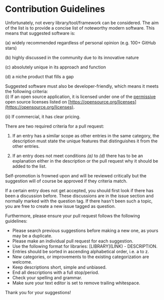 # Contribution Guidelines

Unfortunately, not every library/tool/framework can be considered. The aim of the list is to provide a concise list of noteworthy modern software. This means that suggested software is:

(a) widely recommended regardless of personal opinion (e.g. 100+ GitHub stars)

(b) highly discussed in the community due to its innovative nature

(c) absolutely unique in its approach and function

(d) a niche product that fills a gap  

Suggested software must also be developer-friendly, which means it meets the following criteria:  
(i) If an open source application, it is licensed under one of the [permissive](https://opensource.org/faq#permissive) open source licenses listed on [https://opensource.org/licenses](https://opensource.org/licenses).  
  
(ii) If commercial, it has clear pricing.  

There are two required criteria for a pull request:

1. If an entry has a similar scope as other entries in the same category, the description must state the unique features that distinguishes it from the other entries.

2. If an entry does not meet conditions *(a)* to *(d)* there has to be an explanation either in the description or the pull request why it should be added to the list.

Self-promotion is frowned upon and will be reviewed critically but the suggestion will of course be approved if they criteria match.

If a certain entry does not get accepted, you should first look if there has been a discussion before. These discussions are in the issue section and normally marked with the question tag. If there hasn't been such a topic, you are free to create a new issue tagged as question.

Furthermore, please ensure your pull request follows the following guidelines:

* Please search previous suggestions before making a new one, as yours may be a duplicate.
* Please make an individual pull request for each suggestion.
* Use the following format for libraries: \[LIBRARY\]\(LINK\) - DESCRIPTION.
* Entries should be sorted in ascending alphabetical order, i.e. a to z.
* New categories, or improvements to the existing categorization are welcome.
* Keep descriptions short, simple and unbiased.
* End all descriptions with a full stop/period.
* Check your spelling and grammar.
* Make sure your text editor is set to remove trailing whitespace.

Thank you for your suggestions!
